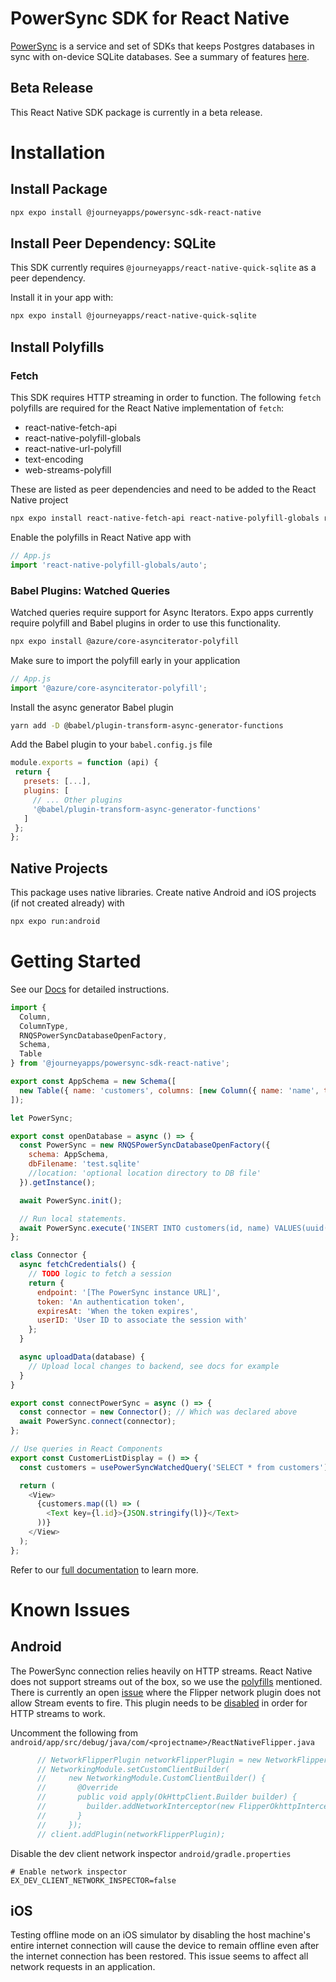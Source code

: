 # PowerSync SDK for React Native

[PowerSync](https://powersync.co) is a service and set of SDKs that keeps Postgres databases in sync with on-device SQLite databases. See a summary of features [here](https://docs.powersync.co/client-sdk-references/react-native-and-expo).

## Beta Release
This React Native SDK package is currently in a beta release.

# Installation

## Install Package

```bash
npx expo install @journeyapps/powersync-sdk-react-native
```

## Install Peer Dependency: SQLite

This SDK currently requires `@journeyapps/react-native-quick-sqlite` as a peer dependency.

Install it in your app with:

```bash 
npx expo install @journeyapps/react-native-quick-sqlite
```

## Install Polyfills
### Fetch

This SDK requires HTTP streaming in order to function. The following `fetch` polyfills are required for the React Native implementation of `fetch`: 

 - react-native-fetch-api
 - react-native-polyfill-globals
 - react-native-url-polyfill
 - text-encoding
 - web-streams-polyfill

 These are listed as peer dependencies and need to be added to the React Native project

 ```bash 
 npx expo install react-native-fetch-api react-native-polyfill-globals react-native-url-polyfill text-encoding web-streams-polyfill base-64 react-native-get-random-values
 ```

 Enable the polyfills in React Native app with

 ```JavaScript
// App.js
import 'react-native-polyfill-globals/auto';
 ```

### Babel Plugins: Watched Queries

 Watched queries require support for Async Iterators. Expo apps currently require polyfill and Babel plugins in order to use this functionality.

 ```bash
 npx expo install @azure/core-asynciterator-polyfill
 ```

 Make sure to import the polyfill early in your application

 ```JavaScript
// App.js
 import '@azure/core-asynciterator-polyfill';
 ```

Install the async generator Babel plugin

 ```bash
 yarn add -D @babel/plugin-transform-async-generator-functions
 ```

Add the Babel plugin to your `babel.config.js` file

 ```JavaScript
 module.exports = function (api) {
  return {
    presets: [...],
    plugins: [
      // ... Other plugins
      '@babel/plugin-transform-async-generator-functions'
    ]
  };
};
 ```

## Native Projects

This package uses native libraries. Create native Android and iOS projects (if not created already) with

```bash
npx expo run:android
```

# Getting Started

See our [Docs](https://docs.powersync.co/usage/installation/client-side-setup/integrating-with-your-backend#react-native-and-expo) for detailed instructions.

```JavaScript
import {
  Column,
  ColumnType,
  RNQSPowerSyncDatabaseOpenFactory,
  Schema,
  Table
} from '@journeyapps/powersync-sdk-react-native';

export const AppSchema = new Schema([
  new Table({ name: 'customers', columns: [new Column({ name: 'name', type: ColumnType.TEXT })] })
]);

let PowerSync;

export const openDatabase = async () => {
  const PowerSync = new RNQSPowerSyncDatabaseOpenFactory({
    schema: AppSchema,
    dbFilename: 'test.sqlite'
    //location: 'optional location directory to DB file'
  }).getInstance();

  await PowerSync.init();

  // Run local statements.
  await PowerSync.execute('INSERT INTO customers(id, name) VALUES(uuid(), ?)', ['Fred']);
};

class Connector {
  async fetchCredentials() {
    // TODO logic to fetch a session
    return {
      endpoint: '[The PowerSync instance URL]',
      token: 'An authentication token',
      expiresAt: 'When the token expires',
      userID: 'User ID to associate the session with'
    };
  }

  async uploadData(database) {
    // Upload local changes to backend, see docs for example
  }
}

export const connectPowerSync = async () => {
  const connector = new Connector(); // Which was declared above
  await PowerSync.connect(connector);
};

// Use queries in React Components
export const CustomerListDisplay = () => {
  const customers = usePowerSyncWatchedQuery('SELECT * from customers');

  return (
    <View>
      {customers.map((l) => (
        <Text key={l.id}>{JSON.stringify(l)}</Text>
      ))}
    </View>
  );
};

```

Refer to our [full documentation](https://docs.powersync.co/client-sdk-references/react-native-and-expo) to learn more.

# Known Issues

## Android
The PowerSync connection relies heavily on HTTP streams. React Native does not support streams out of the box, so we use the [polyfills](#polyfills-fetch) mentioned. There is currently an open [issue](https://github.com/facebook/flipper/issues/2495) where the Flipper network plugin does not allow Stream events to fire. This plugin needs to be [disabled](https://stackoverflow.com/questions/69235694/react-native-cant-connect-to-sse-in-android/69235695#69235695) in order for HTTP streams to work.

Uncomment the following from
`android/app/src/debug/java/com/<projectname>/ReactNativeFlipper.java`
```java
      // NetworkFlipperPlugin networkFlipperPlugin = new NetworkFlipperPlugin();
      // NetworkingModule.setCustomClientBuilder(
      //     new NetworkingModule.CustomClientBuilder() {
      //       @Override
      //       public void apply(OkHttpClient.Builder builder) {
      //         builder.addNetworkInterceptor(new FlipperOkhttpInterceptor(networkFlipperPlugin));
      //       }
      //     });
      // client.addPlugin(networkFlipperPlugin);
```

Disable the dev client network inspector
`android/gradle.properties`
```
# Enable network inspector
EX_DEV_CLIENT_NETWORK_INSPECTOR=false
```

## iOS
Testing offline mode on an iOS simulator by disabling the host machine's entire internet connection will cause the device to remain offline even after the internet connection has been restored. This issue seems to affect all network requests in an application.